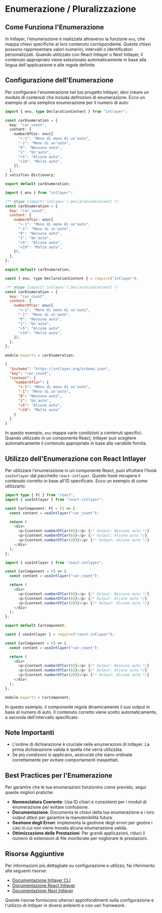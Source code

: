 # Enumerazione / Pluralizzazione

## Come Funziona l'Enumerazione

In Intlayer, l'enumerazione è realizzata attraverso la funzione `enu`, che mappa chiavi specifiche al loro contenuto corrispondente. Queste chiavi possono rappresentare valori numerici, intervalli o identificatori personalizzati. Quando utilizzato con React Intlayer o Next Intlayer, il contenuto appropriato viene selezionato automaticamente in base alla lingua dell'applicazione e alle regole definite.

## Configurazione dell'Enumerazione

Per configurare l'enumerazione nel tuo progetto Intlayer, devi creare un modulo di contenuti che includa definizioni di enumerazione. Ecco un esempio di una semplice enumerazione per il numero di auto:

```typescript fileName="**/*.content.ts" contentDeclarationFormat="typescript"
import { enu, type DeclarationContent } from "intlayer";

const carEnumeration = {
  key: "car_count",
  content: {
    numberOfCar: enu({
      "<-1": "Meno di meno di un'auto",
      "-1": "Meno di un'auto",
      "0": "Nessuna auto",
      "1": "Un'auto",
      ">5": "Alcune auto",
      ">19": "Molte auto",
    }),
  },
} satisfies Dictionary;

export default carEnumeration;
```

```javascript fileName="**/*.content.mjs" contentDeclarationFormat="esm"
import { enu } from "intlayer";

/** @type {import('intlayer').DeclarationContent} */
const carEnumeration = {
  key: "car_count",
  content: {
    numberOfCar: enu({
      "<-1": "Meno di meno di un'auto",
      "-1": "Meno di un'auto",
      "0": "Nessuna auto",
      "1": "Un'auto",
      ">5": "Alcune auto",
      ">19": "Molte auto",
    }),
  },
};

export default carEnumeration;
```

```javascript fileName="**/*.content.cjs" contentDeclarationFormat="commonjs"
const { enu, type DeclarationContent } = require("intlayer");

/** @type {import('intlayer').DeclarationContent} */
const carEnumeration = {
  key: "car_count",
  content: {
    numberOfCar: enu({
      "<-1": "Meno di meno di un'auto",
      "-1": "Meno di un'auto",
      "0": "Nessuna auto",
      "1": "Un'auto",
      ">5": "Alcune auto",
      ">19": "Molte auto",
    }),
  },
};

module.exports = carEnumeration;
```

```json fileName="**/*.content.json" contentDeclarationFormat="json"
{
  "$schema": "https://intlayer.org/schema.json",
  "key": "car_count",
  "content": {
    "numberOfCar": {
      "<-1": "Meno di meno di un'auto",
      "-1": "Meno di un'auto",
      "0": "Nessuna auto",
      "1": "Un'auto",
      ">5": "Alcune auto",
      ">19": "Molte auto"
    }
  }
}
```

In questo esempio, `enu` mappa varie condizioni a contenuti specifici. Quando utilizzato in un componente React, Intlayer può scegliere automaticamente il contenuto appropriato in base alla variabile fornita.

## Utilizzo dell'Enumerazione con React Intlayer

Per utilizzare l'enumerazione in un componente React, puoi sfruttare l'hook `useIntlayer` dal pacchetto `react-intlayer`. Questo hook recupera il contenuto corretto in base all'ID specificato. Ecco un esempio di come utilizzarlo:

```typescript fileName="**/*.tsx" codeFormat="typescript"
import type { FC } from "react";
import { useIntlayer } from "react-intlayer";

const CarComponent: FC = () => {
  const content = useIntlayer("car_count");

  return (
    <div>
      <p>{content.numberOfCar(0)}</p> {/* Output: Nessuna auto */}
      <p>{content.numberOfCar(6)}</p> {/* Output: Alcune auto */}
      <p>{content.numberOfCar(20)}</p> {/* Output: Alcune auto */}
    </div>
  );
};
```

```javascript fileName="**/*.mjx" codeFormat="esm"
import { useIntlayer } from "react-intlayer";

const CarComponent = () => {
  const content = useIntlayer("car_count");

  return (
    <div>
      <p>{content.numberOfCar(0)}</p> {/* Output: Nessuna auto */}
      <p>{content.numberOfCar(6)}</p> {/* Output: Alcune auto */}
      <p>{content.numberOfCar(20)}</p> {/* Output: Alcune auto */}
    </div>
  );
};

export default CarComponent;
```

```javascript fileName="**/*.cjs" codeFormat="commonjs"
const { useIntlayer } = require("react-intlayer");

const CarComponent = () => {
  const content = useIntlayer("car_count");

  return (
    <div>
      <p>{content.numberOfCar(0)}</p> {/* Output: Nessuna auto */}
      <p>{content.numberOfCar(6)}</p> {/* Output: Alcune auto */}
      <p>{content.numberOfCar(20)}</p> {/* Output: Alcune auto */}
    </div>
  );
};

module.exports = CarComponent;
```

In questo esempio, il componente regola dinamicamente il suo output in base al numero di auto. Il contenuto corretto viene scelto automaticamente, a seconda dell'intervallo specificato.

## Note Importanti

- L'ordine di dichiarazione è cruciale nelle enumerazioni di Intlayer. La prima dichiarazione valida è quella che verrà utilizzata.
- Se più condizioni si applicano, assicurati che siano ordinate correttamente per evitare comportamenti inaspettati.

## Best Practices per l'Enumerazione

Per garantire che le tue enumerazioni funzionino come previsto, segui queste migliori pratiche:

- **Nomenclatura Coerente**: Usa ID chiari e consistenti per i moduli di enumerazione per evitare confusione.
- **Documentazione**: Documenta le chiavi della tua enumerazione e i loro output attesi per garantire la manutenibilità futura.
- **Gestione degli Errori**: Implementa la gestione degli errori per gestire i casi in cui non viene trovata alcuna enumerazione valida.
- **Ottimizzazione delle Prestazioni**: Per grandi applicazioni, riduci il numero di estensioni di file monitorate per migliorare le prestazioni.

## Risorse Aggiuntive

Per informazioni più dettagliate su configurazione e utilizzo, fai riferimento alle seguenti risorse:

- [Documentazione Intlayer CLI](https://github.com/aymericzip/intlayer/blob/main/docs/it/intlayer_cli.md)
- [Documentazione React Intlayer](https://github.com/aymericzip/intlayer/blob/main/docs/it/intlayer_with_create_react_app.md)
- [Documentazione Next Intlayer](https://github.com/aymericzip/intlayer/blob/main/docs/it/intlayer_with_nextjs_15.md)

Queste risorse forniscono ulteriori approfondimenti sulla configurazione e l'utilizzo di Intlayer in diversi ambienti e con vari framework.
